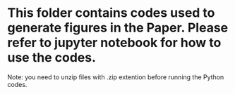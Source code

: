 # This folder contains codes used to generate figures in the Paper. Please refer to jupyter notebook for how to use the codes. 

Note: you need to unzip files with .zip extention before running the Python codes.
